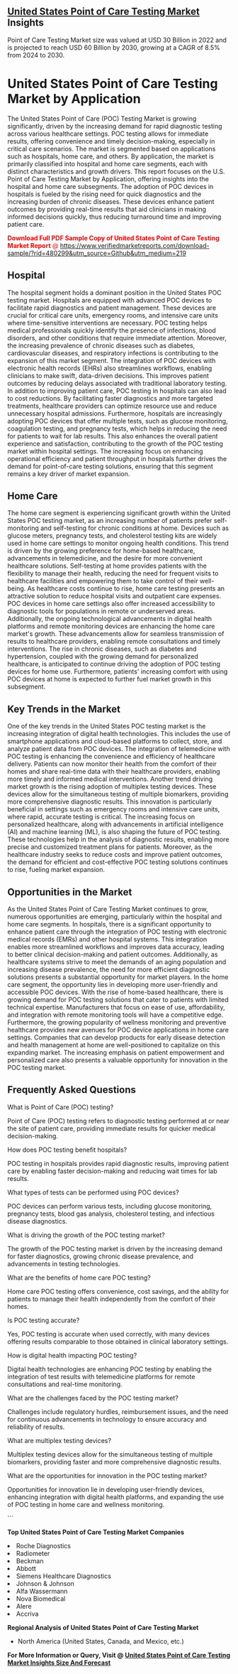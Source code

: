 <h2><a href="https://www.verifiedmarketreports.com/download-sample/?rid=480299&amp;utm_source=Github&amp;utm_medium=219" target="_blank">United States Point of Care Testing Market</a> Insights</h2><p>Point of Care Testing Market size was valued at USD 30 Billion in 2022 and is projected to reach USD 60 Billion by 2030, growing at a CAGR of 8.5% from 2024 to 2030.</p><p> <h1>United States Point of Care Testing Market by Application</h1> <p>The United States Point of Care (POC) Testing Market is growing significantly, driven by the increasing demand for rapid diagnostic testing across various healthcare settings. POC testing allows for immediate results, offering convenience and timely decision-making, especially in critical care scenarios. The market is segmented based on applications such as hospitals, home care, and others. By application, the market is primarily classified into hospital and home care segments, each with distinct characteristics and growth drivers. This report focuses on the U.S. Point of Care Testing Market by Application, offering insights into the hospital and home care subsegments. The adoption of POC devices in hospitals is fueled by the rising need for quick diagnostics and the increasing burden of chronic diseases. These devices enhance patient outcomes by providing real-time results that aid clinicians in making informed decisions quickly, thus reducing turnaround time and improving patient care. <p><span class=""><span style="color: #ff0000;"><strong>Download Full PDF Sample Copy of United States Point of Care Testing Market Report</strong> @ </span><a href="https://www.verifiedmarketreports.com/download-sample/?rid=480299&amp;utm_source=Github&amp;utm_medium=219" target="_blank">https://www.verifiedmarketreports.com/download-sample/?rid=480299&amp;utm_source=Github&amp;utm_medium=219</a></span></p></p> <h2>Hospital</h2> <p>The hospital segment holds a dominant position in the United States POC testing market. Hospitals are equipped with advanced POC devices to facilitate rapid diagnostics and patient management. These devices are crucial for critical care units, emergency rooms, and intensive care units where time-sensitive interventions are necessary. POC testing helps medical professionals quickly identify the presence of infections, blood disorders, and other conditions that require immediate attention. Moreover, the increasing prevalence of chronic diseases such as diabetes, cardiovascular diseases, and respiratory infections is contributing to the expansion of this market segment. The integration of POC devices with electronic health records (EHRs) also streamlines workflows, enabling clinicians to make swift, data-driven decisions. This improves patient outcomes by reducing delays associated with traditional laboratory testing. In addition to improving patient care, POC testing in hospitals can also lead to cost reductions. By facilitating faster diagnostics and more targeted treatments, healthcare providers can optimize resource use and reduce unnecessary hospital admissions. Furthermore, hospitals are increasingly adopting POC devices that offer multiple tests, such as glucose monitoring, coagulation testing, and pregnancy tests, which helps in reducing the need for patients to wait for lab results. This also enhances the overall patient experience and satisfaction, contributing to the growth of the POC testing market within hospital settings. The increasing focus on enhancing operational efficiency and patient throughput in hospitals further drives the demand for point-of-care testing solutions, ensuring that this segment remains a key driver of market expansion. <h2>Home Care</h2> <p>The home care segment is experiencing significant growth within the United States POC testing market, as an increasing number of patients prefer self-monitoring and self-testing for chronic conditions at home. Devices such as glucose meters, pregnancy tests, and cholesterol testing kits are widely used in home care settings to monitor ongoing health conditions. This trend is driven by the growing preference for home-based healthcare, advancements in telemedicine, and the desire for more convenient healthcare solutions. Self-testing at home provides patients with the flexibility to manage their health, reducing the need for frequent visits to healthcare facilities and empowering them to take control of their well-being. As healthcare costs continue to rise, home care testing presents an attractive solution to reduce hospital visits and outpatient care expenses. POC devices in home care settings also offer increased accessibility to diagnostic tools for populations in remote or underserved areas. Additionally, the ongoing technological advancements in digital health platforms and remote monitoring devices are enhancing the home care market's growth. These advancements allow for seamless transmission of results to healthcare providers, enabling remote consultations and timely interventions. The rise in chronic diseases, such as diabetes and hypertension, coupled with the growing demand for personalized healthcare, is anticipated to continue driving the adoption of POC testing devices for home use. Furthermore, patients' increasing comfort with using POC devices at home is expected to further fuel market growth in this subsegment. <h2>Key Trends in the Market</h2> <p>One of the key trends in the United States POC testing market is the increasing integration of digital health technologies. This includes the use of smartphone applications and cloud-based platforms to collect, store, and analyze patient data from POC devices. The integration of telemedicine with POC testing is enhancing the convenience and efficiency of healthcare delivery. Patients can now monitor their health from the comfort of their homes and share real-time data with their healthcare providers, enabling more timely and informed medical interventions. Another trend driving market growth is the rising adoption of multiplex testing devices. These devices allow for the simultaneous testing of multiple biomarkers, providing more comprehensive diagnostic results. This innovation is particularly beneficial in settings such as emergency rooms and intensive care units, where rapid, accurate testing is critical. The increasing focus on personalized healthcare, along with advancements in artificial intelligence (AI) and machine learning (ML), is also shaping the future of POC testing. These technologies help in the analysis of diagnostic results, enabling more precise and customized treatment plans for patients. Moreover, as the healthcare industry seeks to reduce costs and improve patient outcomes, the demand for efficient and cost-effective POC testing solutions continues to rise, fueling market expansion. <h2>Opportunities in the Market</h2> <p>As the United States Point of Care Testing Market continues to grow, numerous opportunities are emerging, particularly within the hospital and home care segments. In hospitals, there is a significant opportunity to enhance patient care through the integration of POC testing with electronic medical records (EMRs) and other hospital systems. This integration enables more streamlined workflows and improves data accuracy, leading to better clinical decision-making and patient outcomes. Additionally, as healthcare systems strive to meet the demands of an aging population and increasing disease prevalence, the need for more efficient diagnostic solutions presents a substantial opportunity for market players. In the home care segment, the opportunity lies in developing more user-friendly and accessible POC devices. With the rise of home-based healthcare, there is growing demand for POC testing solutions that cater to patients with limited technical expertise. Manufacturers that focus on ease of use, affordability, and integration with remote monitoring tools will have a competitive edge. Furthermore, the growing popularity of wellness monitoring and preventive healthcare provides new avenues for POC device applications in home care settings. Companies that can develop products for early disease detection and health management at home are well-positioned to capitalize on this expanding market. The increasing emphasis on patient empowerment and personalized care also presents a valuable opportunity for innovation in the POC testing market. <h2>Frequently Asked Questions</h2> <p>What is Point of Care (POC) testing?</p> <p>Point of Care (POC) testing refers to diagnostic testing performed at or near the site of patient care, providing immediate results for quicker medical decision-making.</p> <p>How does POC testing benefit hospitals?</p> <p>POC testing in hospitals provides rapid diagnostic results, improving patient care by enabling faster decision-making and reducing wait times for lab results.</p> <p>What types of tests can be performed using POC devices?</p> <p>POC devices can perform various tests, including glucose monitoring, pregnancy tests, blood gas analysis, cholesterol testing, and infectious disease diagnostics.</p> <p>What is driving the growth of the POC testing market?</p> <p>The growth of the POC testing market is driven by the increasing demand for faster diagnostics, growing chronic disease prevalence, and advancements in testing technologies.</p> <p>What are the benefits of home care POC testing?</p> <p>Home care POC testing offers convenience, cost savings, and the ability for patients to manage their health independently from the comfort of their homes.</p> <p>Is POC testing accurate?</p> <p>Yes, POC testing is accurate when used correctly, with many devices offering results comparable to those obtained in clinical laboratory settings.</p> <p>How is digital health impacting POC testing?</p> <p>Digital health technologies are enhancing POC testing by enabling the integration of test results with telemedicine platforms for remote consultations and real-time monitoring.</p> <p>What are the challenges faced by the POC testing market?</p> <p>Challenges include regulatory hurdles, reimbursement issues, and the need for continuous advancements in technology to ensure accuracy and reliability of results.</p> <p>What are multiplex testing devices?</p> <p>Multiplex testing devices allow for the simultaneous testing of multiple biomarkers, providing faster and more comprehensive diagnostic results.</p> <p>What are the opportunities for innovation in the POC testing market?</p> <p>Opportunities for innovation lie in developing user-friendly devices, enhancing integration with digital health platforms, and expanding the use of POC testing in home care and wellness monitoring.</p> ```</p><p><strong>Top United States Point of Care Testing Market Companies</strong></p><div data-test-id=""><p><li>Roche Diagnostics</li><li> Radiometer</li><li> Beckman</li><li> Abbott</li><li> Siemens Healthcare Diagnostics</li><li> Johnson & Johnson</li><li> Alfa Wassermann</li><li> Nova Biomedical</li><li> Alere</li><li> Accriva</li></p><div><strong>Regional Analysis of&nbsp;United States Point of Care Testing Market</strong></div><ul><li dir="ltr"><p dir="ltr">North America&nbsp;(United States, Canada, and Mexico, etc.)</p></li></ul><p><strong>For More Information or Query, Visit @&nbsp;</strong><strong><a href="https://www.verifiedmarketreports.com/product/point-of-care-testing-market-size-and-forecast/?utm_source=Github&amp;utm_medium=219" target="_blank">United States Point of Care Testing Market Insights Size And Forecast</a></strong></p></div>
